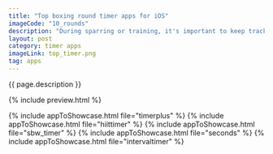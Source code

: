 ```yaml
---
title: "Top boxing round timer apps for iOS"
imageCode: "10_rounds"
description: "During sparring or training, it's important to keep track of time and manage your energy. There are many mobile apps offering round timers, in this article we'll showcase some that can work for boxing."
layout: post
category: timer apps
imageLink: top_timer.png
tag: apps
---
```


{{ page.description }}

{% include preview.html %}

{% include appToShowcase.html file="timerplus" %}
{% include appToShowcase.html file="hiittimer" %}
{% include appToShowcase.html file="sbw_timer" %}
{% include appToShowcase.html file="seconds" %}
{% include appToShowcase.html file="intervaltimer" %}

